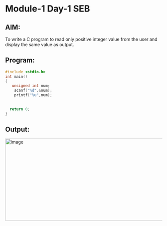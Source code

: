 #  Module-1 Day-1 SEB
## AIM: 
To write a C program to read only positive integer value from the user and display the same value as output.

## Program:
```c
#include <stdio.h>
int main()
{
   unsigned int num;
    scanf("%d",&num);
    printf("%u",num);
    
  
  return 0;
}
```
## Output:
<img width="1208" height="262" alt="image" src="https://github.com/user-attachments/assets/43786fea-403a-472a-80a8-89b064622ef3" />



